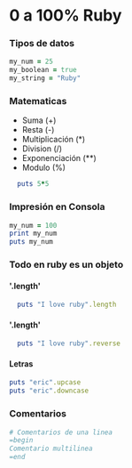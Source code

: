 # 0 a 100% Ruby
### Tipos de datos

```ruby
my_num = 25
my_boolean = true
my_string = "Ruby"
```

### Matematicas
* Suma (+)
* Resta (-)
* Multiplicación (*)
* Division (/)
* Exponenciación (**)
* Modulo (%)
```ruby
  puts 5*5
```

### Impresión en Consola
```ruby
my_num = 100
print my_num
puts my_num
```

### Todo en ruby es un objeto
#### '.length'
```ruby
  puts "I love ruby".length
```

#### '.length'
```ruby
  puts "I love ruby".reverse
```
#### Letras
```ruby
puts "eric".upcase
puts "eric".downcase
```

### Comentarios
```ruby
# Comentarios de una linea
=begin
Comentario multilinea
=end
```


